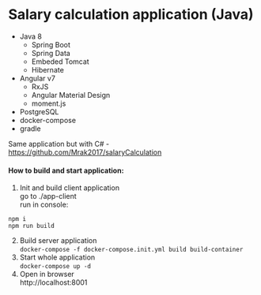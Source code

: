 # Salary calculation application (Java)
+ Java 8
    + Spring Boot
    + Spring Data
    + Embeded Tomcat
    + Hibernate
+ Angular v7 
    + RxJS
    + Angular Material Design
    + moment.js 
+ PostgreSQL
+ docker-compose
+ gradle

Same application but with C# - https://github.com/Mrak2017/salaryCalculation

#### How to build and start application:
1) Init and build client application  
   go to ./app-client  
   run in console:  
```
npm i
npm run build
```
2) Build server application  
`docker-compose -f docker-compose.init.yml build build-container`
3) Start whole application  
`docker-compose up -d`
4) Open in browser  
http://localhost:8001
